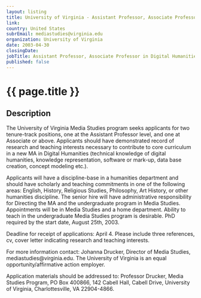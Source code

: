 ```yaml
---
layout: listing
title: University of Virginia - Assistant Professor, Associate Professor in Digital Humanities
link:
country: United States
subrEmail: mediastudies@virginia.edu
organization: University of Virginia 
date: 2003-04-30
closingDate: 
jobTitle: Assistant Professor, Associate Professor in Digital Humanities
published: false
---
```



# {{ page.title }}

## Description


<p>The University of Virginia Media Studies program seeks applicants for two tenure-track positions, one at the Assistant Professor level, and one at Associate or above. Applicants should have demonstrated record of research and teaching interests necessary to contribute to core curriculum in a new MA in Digital Humanities (technical knowledge of digital humanities, knowledge representation, software or mark-up, data base creation, concept modeling etc.). </p>

<p>Applicants will have a discipline-base in a humanities department and should have scholarly and teaching commitments in one of the following areas: English, History, Religious Studies, Philosophy, Art History, or other humanities discipline. The senior hire will have administrative responsibility for Directing the MA and the undergraduate program in Media Studies. Appointments will be in Media Studies and a home department. Ability to teach in the undergraduate Media Studies program is desirable. PhD required by the start date, August 25th, 2003. </p>

<p>Deadline for receipt of applications: April 4. Please include three references, cv, cover letter indicating research and teaching interests. </p>

<p>For more information contact: Johanna Drucker, Director of Media Studies, mediastudies@virginia.edu. The University of Virginia is an equal opportunity/affirmative action employer. </p>

<p>Application materials should be addressed to: Professor Drucker, Media Studies Program, PO Box 400866, 142 Cabell Hall, Cabell Drive, University of Virginia, Charlottesville, VA 22904-4866.</p>

